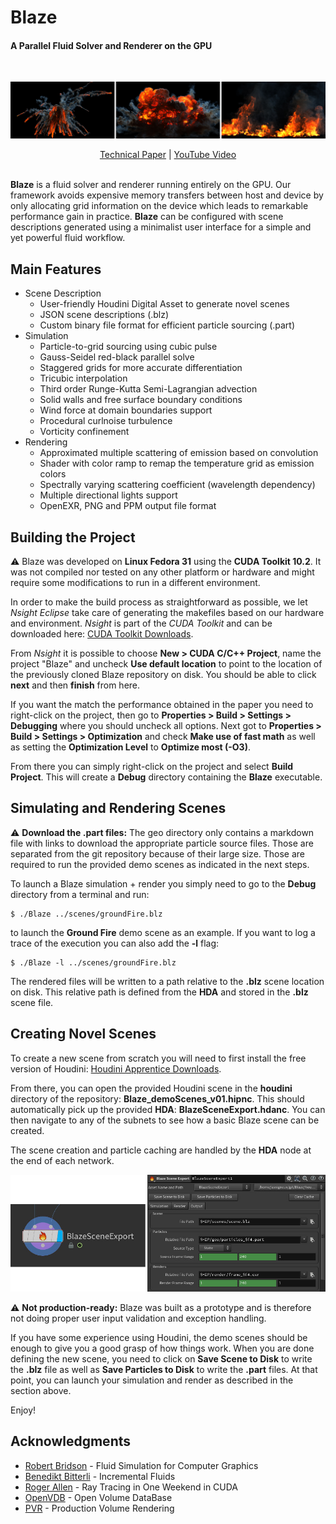 # Blaze
#### A Parallel Fluid Solver and Renderer on the GPU
<br>
<p align="center">
  <img src="img/teaser.jpg" />
</p>

<div align="center">
  <a href="https://drive.google.com/open?id=1mIu8JFknY5qCvWyRsmIovVxupaqxt5ED">Technical Paper</a>
  | <a href="https://www.youtube.com/watch?v=BEbdy-7v5cE">YouTube Video</a>
  <br><br>
</div>

**Blaze** is a fluid solver and renderer running entirely on the GPU. Our framework avoids expensive memory transfers between host and device by only
allocating grid information on the device which leads to remarkable performance
gain in practice. **Blaze** can be configured with scene descriptions generated
using a minimalist user interface for a simple and yet powerful fluid workflow.

## Main Features

* Scene Description
    * User-friendly Houdini Digital Asset to generate novel scenes
    * JSON scene descriptions (.blz)
    * Custom binary file format for efficient particle sourcing (.part)
* Simulation
    * Particle-to-grid sourcing using cubic pulse
    * Gauss-Seidel red-black parallel solve
    * Staggered grids for more accurate differentiation
    * Tricubic interpolation
    * Third order Runge-Kutta Semi-Lagrangian advection
    * Solid walls and free surface boundary conditions
    * Wind force at domain boundaries support
    * Procedural curlnoise turbulence
    * Vorticity confinement
* Rendering
    * Approximated multiple scattering of emission based on convolution
    * Shader with color ramp to remap the temperature grid as emission colors
    * Spectrally varying scattering coefficient (wavelength dependency)
    * Multiple directional lights support
    * OpenEXR, PNG and PPM output file format

## Building the Project

:warning: Blaze was developed on **Linux Fedora 31** using the **CUDA Toolkit 10.2**. It was not compiled nor tested on any other platform or hardware and might require some modifications to run in a different environment.

In order to make the build process as straightforward as possible, we let *Nsight Eclipse* take care of generating the makefiles based on our hardware and environment. *Nsight* is part of the *CUDA Toolkit* and can be downloaded here: [CUDA Toolkit Downloads](https://developer.nvidia.com/cuda-downloads).

From *Nsight* it is possible to choose **New > CUDA C/C++ Project**, name the project "Blaze" and uncheck **Use default location** to point to the location of the previously cloned Blaze repository on disk. You should be able to click **next** and then **finish** from here.

If you want the match the performance obtained in the paper you need to right-click on the project, then go to **Properties > Build > Settings > Debugging** where you should uncheck all options. Next got to **Properties > Build > Settings > Optimization** and check **Make use of fast math** as well as setting the **Optimization Level** to  **Optimize most (-O3)**.

From there you can simply right-click on the project and select **Build Project**. This will create a **Debug** directory containing the **Blaze** executable.

## Simulating and Rendering Scenes

:warning: **Download the .part files:** The geo directory only contains a markdown file with links to download the appropriate particle source files. Those are separated from the git repository because of their large size. Those are required to run the provided demo scenes as indicated in the next steps.

To launch a Blaze simulation + render you simply need to go to the **Debug** directory from a terminal and run:

```ShellSession
$ ./Blaze ../scenes/groundFire.blz
```

to launch the **Ground Fire** demo scene as an example. If you want to log a trace of the execution you can also add the **-l** flag:

```ShellSession
$ ./Blaze -l ../scenes/groundFire.blz
```

The rendered files will be written to a path relative to the **.blz** scene location on disk. This relative path is defined from the **HDA** and stored in the **.blz** scene file.

## Creating Novel Scenes

To create a new scene from scratch you will need to first install the free version of Houdini: [Houdini Apprentice Downloads](https://www.sidefx.com/products/houdini-apprentice/).

From there, you can open the provided Houdini scene in the **houdini** directory of the repository: **Blaze_demoScenes_v01.hipnc**. This should automatically pick up the provided **HDA**: **BlazeSceneExport.hdanc**. You can then navigate to any of the subnets to see how a basic Blaze scene can be created.

The scene creation and particle caching are handled by the **HDA** node at the end of each network.

<p align="center">
  <img src="img/hda.jpg" />
</p>

:warning: **Not production-ready:** Blaze was built as a prototype and is therefore not doing proper user input validation and exception handling.

If you have some experience using Houdini, the demo scenes should be enough to give you a good grasp of how things work. When you are done defining the new scene, you need to click on **Save Scene to Disk** to write the **.blz** file as well as **Save Particles to Disk** to write the **.part** files. At that point, you can launch your simulation and render as described in the section above.

Enjoy!

## Acknowledgments


* [Robert Bridson](https://www.cs.ubc.ca/~rbridson/) - Fluid Simulation for Computer Graphics
* [Benedikt Bitterli](https://github.com/tunabrain/incremental-fluids) - Incremental Fluids
* [Roger Allen](https://github.com/rogerallen/raytracinginoneweekendincuda) - Ray Tracing in One Weekend in CUDA
* [OpenVDB](https://github.com/AcademySoftwareFoundation/openvdb) - Open Volume DataBase
* [PVR](https://github.com/pvrbook/pvr) - Production Volume Rendering
